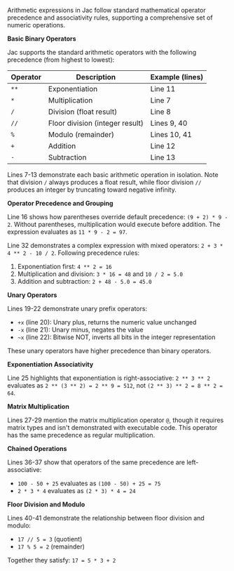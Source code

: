 Arithmetic expressions in Jac follow standard mathematical operator precedence and associativity rules, supporting a comprehensive set of numeric operations.

**Basic Binary Operators**

Jac supports the standard arithmetic operators with the following precedence (from highest to lowest):

| Operator | Description | Example (lines) |
|----------|-------------|-----------------|
| `**` | Exponentiation | Line 11 |
| `*` | Multiplication | Line 7 |
| `/` | Division (float result) | Line 8 |
| `//` | Floor division (integer result) | Lines 9, 40 |
| `%` | Modulo (remainder) | Lines 10, 41 |
| `+` | Addition | Line 12 |
| `-` | Subtraction | Line 13 |

Lines 7-13 demonstrate each basic arithmetic operation in isolation. Note that division `/` always produces a float result, while floor division `//` produces an integer by truncating toward negative infinity.

**Operator Precedence and Grouping**

Line 16 shows how parentheses override default precedence: `(9 + 2) * 9 - 2`. Without parentheses, multiplication would execute before addition. The expression evaluates as `11 * 9 - 2 = 97`.

Line 32 demonstrates a complex expression with mixed operators: `2 + 3 * 4 ** 2 - 10 / 2`. Following precedence rules:
1. Exponentiation first: `4 ** 2 = 16`
2. Multiplication and division: `3 * 16 = 48` and `10 / 2 = 5.0`
3. Addition and subtraction: `2 + 48 - 5.0 = 45.0`

**Unary Operators**

Lines 19-22 demonstrate unary prefix operators:

- `+x` (line 20): Unary plus, returns the numeric value unchanged
- `-x` (line 21): Unary minus, negates the value
- `~x` (line 22): Bitwise NOT, inverts all bits in the integer representation

These unary operators have higher precedence than binary operators.

**Exponentiation Associativity**

Line 25 highlights that exponentiation is right-associative: `2 ** 3 ** 2` evaluates as `2 ** (3 ** 2) = 2 ** 9 = 512`, not `(2 ** 3) ** 2 = 8 ** 2 = 64`.

**Matrix Multiplication**

Lines 27-29 mention the matrix multiplication operator `@`, though it requires matrix types and isn't demonstrated with executable code. This operator has the same precedence as regular multiplication.

**Chained Operations**

Lines 36-37 show that operators of the same precedence are left-associative:
- `100 - 50 + 25` evaluates as `(100 - 50) + 25 = 75`
- `2 * 3 * 4` evaluates as `(2 * 3) * 4 = 24`

**Floor Division and Modulo**

Lines 40-41 demonstrate the relationship between floor division and modulo:
- `17 // 5 = 3` (quotient)
- `17 % 5 = 2` (remainder)

Together they satisfy: `17 = 5 * 3 + 2`
